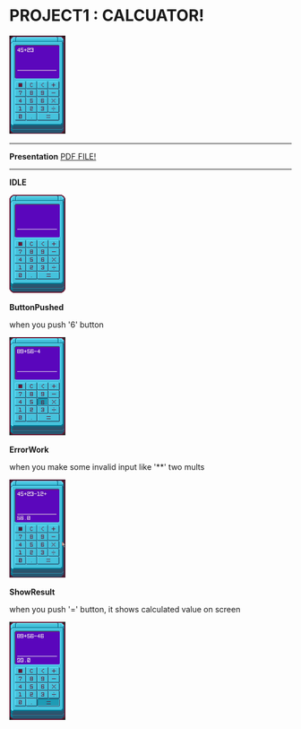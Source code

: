 # PROJECT1 : CALCUATOR!

<img src="/p1calculator/img/06.gif" width="100" height="175">

-------------------------------

**Presentation**
[PDF FILE!](https://github.com/sha-pizza/JAVApractice/tree/master/p1calculator/w9_2016314216.pdf)

-------------------------------

**IDLE**

<img src="/p1calculator/img/Aback.png"  width="100" height="175">

**ButtonPushed**

when you push '6' button

<img src="/p1calculator/img/03.png"  width="100" height="175">

**ErrorWork**

when you make some invalid input
like '**' two mults

<img src="/p1calculator/img/07.gif"  width="100" height="175">

**ShowResult**

when you push '=' button, 
it shows calculated value on screen

<img src="/p1calculator/img/04.png"  width="100" height="175">

